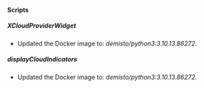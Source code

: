 
#### Scripts

##### XCloudProviderWidget

- Updated the Docker image to: *demisto/python3:3.10.13.86272*.
##### displayCloudIndicators

- Updated the Docker image to: *demisto/python3:3.10.13.86272*.
